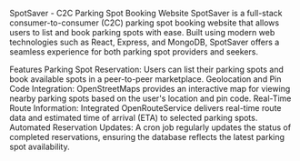 SpotSaver - C2C Parking Spot Booking Website
SpotSaver is a full-stack consumer-to-consumer (C2C) parking spot booking website that allows users to list and book parking spots with ease. Built using modern web technologies such as React, Express, and MongoDB, SpotSaver offers a seamless experience for both parking spot providers and seekers.

Features
Parking Spot Reservation: Users can list their parking spots and book available spots in a peer-to-peer marketplace.
Geolocation and Pin Code Integration: OpenStreetMaps provides an interactive map for viewing nearby parking spots based on the user's location and pin code.
Real-Time Route Information: Integrated OpenRouteService delivers real-time route data and estimated time of arrival (ETA) to selected parking spots.
Automated Reservation Updates: A cron job regularly updates the status of completed reservations, ensuring the database reflects the latest parking spot availability.
